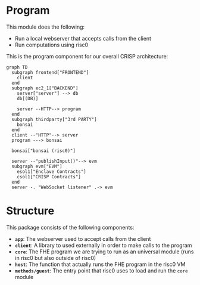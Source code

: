 # Program

This module does the following:

- Run a local webserver that accepts calls from the client
- Run computations using risc0

This is the program component for our overall CRISP architecture:

```mermaid
graph TD
  subgraph frontend["FRONTEND"]
    client
  end
  subgraph ec2_1["BACKEND"]
    server["server"] --> db
    db[(DB)]

    server --HTTP--> program
  end
  subgraph thirdparty["3rd PARTY"]
    bonsai
  end
  client --"HTTP"--> server
  program ---> bonsai

  bonsai["bonsai (risc0)"]

  server --"publishInput()"--> evm
  subgraph evm["EVM"]
    esol1["Enclave Contracts"]
    csol1["CRISP Contracts"]
  end
  server -. "WebSocket listener" .-> evm
```

# Structure

This package consists of the following components:

- **`app`**: The webserver used to accept calls from the client
- **`client`**: A library to used externally in order to make calls to the program
- **`core`**: The FHE program we are trying to run as an universal module (runs in risc0 but also outside of risc0)
- **`host`**: The function that actually runs the FHE program in the risc0 VM
- **`methods/guest`**: The entry point that risc0 uses to load and run the `core` module

